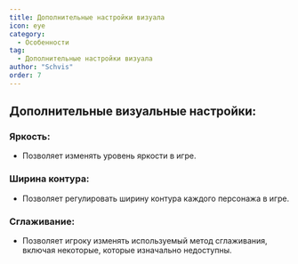 ```yaml
---
title: Дополнительные настройки визуала
icon: eye
category:
  - Особенности
tag:
  - Дополнительные настройки визуала
author: "Schvis"
order: 7
---
```


## Дополнительные визуальные настройки:
### Яркость:
- Позволяет изменять уровень яркости в игре.
### Ширина контура:
- Позволяет регулировать ширину контура каждого персонажа в игре.
### Сглаживание:
- Позволяет игроку изменять используемый метод сглаживания, включая некоторые, которые изначально недоступны.
